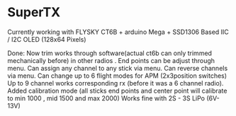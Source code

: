 # SuperTX

Currently working with FLYSKY CT6B + arduino Mega + SSD1306 Based IIC / I2C OLED (128x64 Pixels)

Done:
Now trim works through software(actual ct6b can only trimmed mechanically before) in other radios .
End points can be adjust through menu.
Can assign any channel to any stick via menu.
Can reverse channels via menu.
Can change up to 6 flight modes for APM (2x3position switches)
Up to 9 channel works corresponding rx (before it was a 6 channel radio).
Added calibration mode (all sticks end points and center point will calibrate to min 1000 , mid 1500 and max 2000)
Works fine with 2S - 3S LiPo (6V- 13V)
